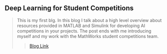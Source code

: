 


## Deep Learning for Student Competitions

> This is my first blg. In this blog I talk about a high level overview about resources provided in MATLAB and Simulink for developing AI competitions in your projects. The post ends with me introducing myself and my work with the MathWorks student competitions team. 
>
>> [Blog Link](https://blogs.mathworks.com/racing-lounge/2019/05/29/deep-learning-for-student-competitions/)




